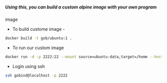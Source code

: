 ##### Using this, you can build a custom alpine image with your own program

image

- To build custome image -
```bash
docker build -t gob/ubuntu:1 .
```

- To run our custom image
```bash
docker run -d -p 2222:22 --mount source=ubuntu-data,target=/home --hostname ubuntu gob/ubuntu:1

```

- Login using ssh
```bash
ssh gobind@localhost -p 2222
```

